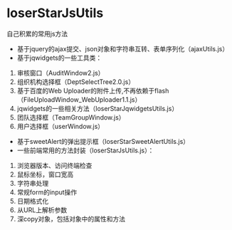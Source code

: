 # loserStarJsUtils
自己积累的常用js方法
* 基于jquery的ajax提交、json对象和字符串互转、表单序列化（ajaxUtils.js）
* 基于jqwidgets的一些工具类：
1. 审核窗口（AuditWindow2.js）
2. 组织机构选择框（DeptSelectTree2.0.js）
3. 基于百度的Web Uploader的附件上传,不再依赖于flash（FileUploadWindow_WebUploader1.1.js）
4. jqwidgets的一些相关方法（loserStarJqwidgetsUtils.js）
5. 团队选择框（TeamGroupWindow.js）
6. 用户选择框（userWindow.js）
* 基于sweetAlert的弹出提示框（loserStarSweetAlertUtils.js）
* 一些前端常用的方法封装（loserStarJsUtils.js）：
1. 浏览器版本、访问终端检查
2. 鼠标坐标，窗口宽高
3. 字符串处理
4. 常规form的input操作
5. 日期格式化
6. 从URL上解析参数
7. 深copy对象，包括对象中的属性和方法